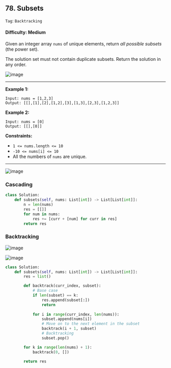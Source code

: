 ## 78. Subsets

```Tag```: ```Backtracking```

#### Difficulty: Medium

Given an integer array ```nums``` of unique elements, return _all possible subsets_ (the power set).

The solution set must not contain duplicate subsets. Return the solution in any order.

![image](https://user-images.githubusercontent.com/35042430/218276564-bb1b1b0b-2f7a-4a81-86bc-4e34250b1975.png)

---

__Example 1:__
```
Input: nums = [1,2,3]
Output: [[],[1],[2],[1,2],[3],[1,3],[2,3],[1,2,3]]
```

__Example 2:__
```
Input: nums = [0]
Output: [[],[0]]
```

__Constraints:__

- ```1 <= nums.length <= 10```
- ```-10 <= nums[i] <= 10```
- All the numbers of ```nums``` are unique.

---

![image](https://leetcode.com/problems/subsets/solutions/464411/Figures/78/recursion.png)

### Cascading

```Python
class Solution:
    def subsets(self, nums: List[int]) -> List[List[int]]:
        n = len(nums)
        res = [[]]
        for num in nums:
            res += [curr + [num] for curr in res]
        return res
```

### Backtracking

![image](https://leetcode.com/problems/subsets/solutions/464411/Figures/78/combinations.png)

![image](https://leetcode.com/problems/subsets/solutions/464411/Figures/78/backtracking.png)

```Python
class Solution:
    def subsets(self, nums: List[int]) -> List[List[int]]:
        res = list()

        def backtrack(curr_index, subset):
            # Base case
            if len(subset) == k:
                res.append(subset[:])
                return
            
            for i in range(curr_index, len(nums)):
                subset.append(nums[i])
                # Move on to the next element in the subset
                backtrack(i + 1, subset)
                # Backtracking
                subset.pop()

        for k in range(len(nums) + 1):
            backtrack(0, [])

        return res
```
